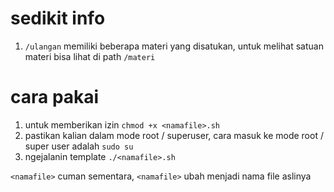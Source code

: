 # sedikit info
1. `/ulangan` memiliki beberapa materi yang disatukan, untuk melihat satuan materi bisa lihat di path `/materi`

# cara pakai
1. untuk memberikan izin `chmod +x <namafile>.sh`
2. pastikan kalian dalam mode root / superuser, cara masuk ke mode root / super user adalah `sudo su`
3. ngejalanin template `./<namafile>.sh`

`<namafile>` cuman sementara, `<namafile>` ubah menjadi nama file aslinya
